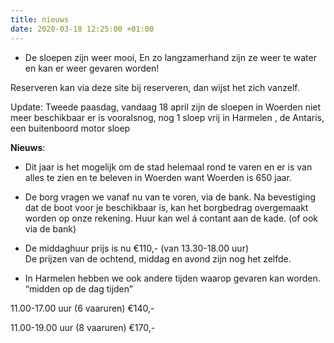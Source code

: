 ```yaml
---
title: nieuws
date: 2020-03-18 12:25:00 +01:00
---
```


- De sloepen zijn weer mooi,
En zo langzamerhand zijn ze weer te water en kan er weer gevaren worden!
 
Reserveren kan via deze site bij reserveren, dan wijst het zich vanzelf.

Update: 
Tweede paasdag, vandaag 18  april zijn de sloepen in Woerden niet meer beschikbaar 
 er is vooralsnog, nog 1 sloep vrij in Harmelen , de Antaris, een buitenboord motor sloep

**Nieuws**: 

* Dit jaar is het mogelijk om de stad helemaal rond te varen en er is van alles te zien en te beleven in Woerden want Woerden is 650 jaar.


* De borg vragen we vanaf nu van te voren, via de bank. 
Na bevestiging dat de boot voor je beschikbaar is, kan het borgbedrag overgemaakt worden op onze rekening. 
Huur kan wel á contant aan de kade. 
(of ook via de bank)

* De middaghuur prijs is nu €110,- (van 13.30-18.00 uur)  
De prijzen van de ochtend, middag en avond zijn nog het zelfde.

* In Harmelen hebben we ook andere tijden waarop gevaren kan worden.
  “midden op de dag tijden”

11.00-17.00 uur (6 vaaruren) €140,-

11.00-19.00 uur (8 vaaruren) €170,-